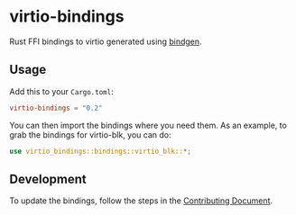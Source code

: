 # virtio-bindings
Rust FFI bindings to virtio generated using [bindgen](https://crates.io/crates/bindgen).

## Usage
Add this to your `Cargo.toml`:
```toml
virtio-bindings = "0.2"
```
You can then import the bindings where you need them. As an example, to grab the
bindings for virtio-blk, you can do:
```rust
use virtio_bindings::bindings::virtio_blk::*;
```

## Development

To update the bindings, follow the steps in the [Contributing Document](CONTRIBUTING.md).

